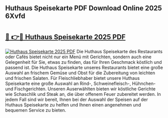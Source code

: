 ## Huthaus Speisekarte PDF Download Online 2025 6Xvfd

# <h2><a href="http://gc68z8f.nevu.top/?p=Huthaus+Speisekarte">🔗 👉🔴 Huthaus Speisekarte 2025 PDF</a></h2>

[![Huthaus Speisekarte 2025 PDF](https://i.imgur.com/dBaPXMq.png)](http://gc68z8f.nevu.top/?p=Huthaus+Speisekarte)
Die Huthaus Speisekarte des Restaurants oder Cafés bietet nicht nur ein Menü mit Gerichten, sondern auch eine Gelegenheit für Sie, etwas zu finden, das für Ihren Geschmack köstlich und passend ist. Die Huthaus Speisekarte unseres Restaurants bietet eine große Auswahl an frischem Gemüse und Obst für die Zubereitung von leichten und frischen Salaten. Für Fleischliebhaber bietet unsere Huthaus Speisekarte eine große Auswahl an Rind-, Schweinefleisch-, Hühnchen- und Fischgerichten. Unseren Auserwählten bieten wir köstliche Gerichte wie Schaschlik und Steak an, die über offenem Feuer zubereitet werden. In jedem Fall sind wir bereit, Ihnen bei der Auswahl der Speisen auf der Huthaus Speisekarte zu helfen und Ihnen einen angenehmen und bequemen Service zu bieten.

